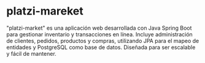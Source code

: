# platzi-mareket
"platzi-market" es una aplicación web desarrollada con Java Spring Boot para gestionar inventario y transacciones en línea. Incluye administración de clientes, pedidos, productos y compras, utilizando JPA para el mapeo de entidades y PostgreSQL como base de datos. Diseñada para ser escalable y fácil de mantener.
